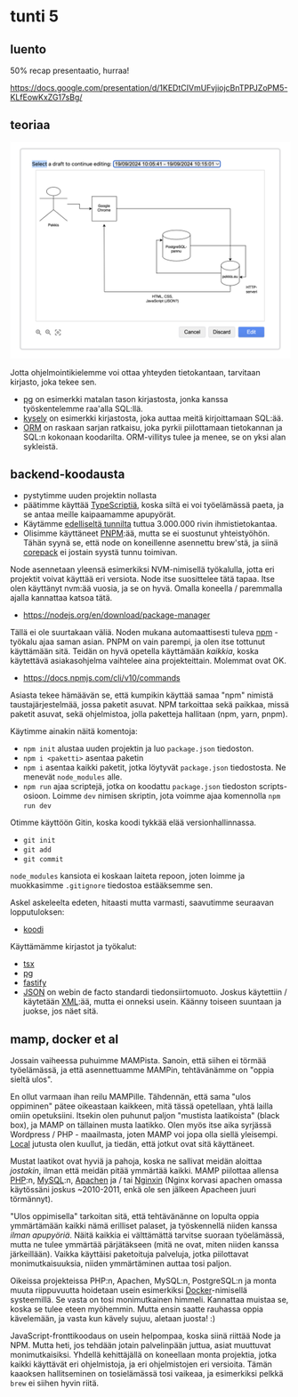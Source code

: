 # tunti 5

## luento

50% recap presentaatio, hurraa!

https://docs.google.com/presentation/d/1KEDtCIVmUFvjiojcBnTPPJZoPM5-KLfEowKxZG17sBg/

## teoriaa

![Kaunis presentaatio datan liikkeestä](<Screenshot 2024-09-19 at 21.36.00.png>)

Jotta ohjelmointikielemme voi ottaa yhteyden tietokantaan, tarvitaan kirjasto, joka tekee sen.

- [pg](https://node-postgres.com/) on esimerkki matalan tason kirjastosta, jonka kanssa työskentelemme raa'alla SQL:llä.
- [kysely](https://kysely.dev/) on esimerkki kirjastosta, joka auttaa meitä kirjoittamaan SQL:ää.
- [ORM](https://hibernate.org/orm/) on raskaan sarjan ratkaisu, joka pyrkii piilottamaan tietokannan ja SQL:n kokonaan koodarilta. ORM-villitys tulee ja menee, se on yksi alan sykleistä.

## backend-koodausta

- pystytimme uuden projektin nollasta
- päätimme käyttää [TypeScriptiä](https://www.typescriptlang.org/), koska siltä ei voi työelämässä paeta, ja se antaa meille kaipaamamme apupyörät.
- Käytämme [edelliseltä tunnilta](../04/tunti.md) tuttua 3.000.000 rivin ihmistietokantaa.
- Olisimme käyttäneet [PNPM](https://pnpm.io/):ää, mutta se ei suostunut yhteistyöhön. Tähän syynä se, että node on koneillenne asennettu brew'stä, ja siinä [corepack](https://nodejs.org/api/corepack.html) ei jostain syystä tunnu toimivan.

Node asennetaan yleensä esimerkiksi NVM-nimisellä työkalulla, jotta eri projektit voivat käyttää eri versiota. Node itse suosittelee tätä tapaa. Itse olen käyttänyt nvm:ää vuosia, ja se on hyvä. Omalla koneella / paremmalla ajalla kannattaa katsoa tätä.

- https://nodejs.org/en/download/package-manager

Tällä ei ole suurtakaan väliä. Noden mukana automaattisesti tuleva [npm](https://docs.npmjs.com/cli/v10/commands) - työkalu ajaa saman asian. PNPM on vain parempi, ja olen itse tottunut käyttämään sitä. Teidän on hyvä opetella käyttämään _kaikkia_, koska käytettävä asiakasohjelma vaihtelee aina projekteittain. Molemmat ovat OK.

- https://docs.npmjs.com/cli/v10/commands

Asiasta tekee hämäävän se, että kumpikin käyttää samaa "npm" nimistä taustajärjestelmää, jossa paketit asuvat. NPM tarkoittaa sekä paikkaa, missä paketit asuvat, sekä ohjelmistoa, jolla paketteja hallitaan (npm, yarn, pnpm).

Käytimme ainakin näitä komentoja:

- `npm init` alustaa uuden projektin ja luo `package.json` tiedoston.
- `npm i <paketti>` asentaa paketin
- `npm i` asentaa kaikki paketit, jotka löytyvät `package.json` tiedostosta. Ne menevät `node_modules` alle.
- `npm run` ajaa scriptejä, jotka on koodattu `package.json` tiedoston scripts-osioon. Loimme `dev` nimisen skriptin, jota voimme ajaa komennolla `npm run dev`

Otimme käyttöön Gitin, koska koodi tykkää elää versionhallinnassa.

- `git init`
- `git add`
- `git commit`

`node_modules` kansiota ei koskaan laiteta repoon, joten loimme ja muokkasimme `.gitignore` tiedostoa estääksemme sen.

Askel askeleelta edeten, hitaasti mutta varmasti, saavutimme seuraavan lopputuloksen:

- [koodi](../example-applications/border-check/)

Käyttämämme kirjastot ja työkalut:

- [tsx](https://tsx.is/)
- [pg](https://node-postgres.com/)
- [fastify](https://fastify.dev/)
- [JSON](https://www.json.org/json-en.html) on webin de facto standardi tiedonsiirtomuoto. Joskus käytettiin / käytetään [XML](https://fi.wikipedia.org/wiki/XML):ää, mutta ei onneksi usein. Käänny toiseen suuntaan ja juokse, jos näet sitä.

## mamp, docker et al

Jossain vaiheessa puhuimme MAMPista. Sanoin, että siihen ei törmää työelämässä, ja että asennettuamme MAMPin, tehtävänämme on "oppia sieltä ulos".

En ollut varmaan ihan reilu MAMPille. Tähdennän, että sama "ulos oppiminen" pätee oikeastaan kaikkeen, mitä tässä opetellaan, yhtä lailla omiin opetuksiini. Itsekin olen puhunut paljon "mustista laatikoista" (black box), ja MAMP on tällainen musta laatikko. Olen myös itse aika syrjässä Wordpress / PHP - maailmasta, joten MAMP voi jopa olla siellä yleisempi. [Local](https://localwp.com/) jutusta olen kuullut, ja tiedän, että jotkut ovat sitä käyttäneet.

Mustat laatikot ovat hyviä ja pahoja, koska ne sallivat meidän aloittaa _jostakin_, ilman että meidän pitää ymmärtää kaikki. MAMP piilottaa allensa [PHP](https://php.net/):n, [MySQL](https://mariadb.com/):n, [Apachen](https://httpd.apache.org/) ja / tai [Nginxin](https://nginx.org/en/) (Nginx korvasi apachen omassa käytössäni joskus ~2010-2011, enkä ole sen jälkeen Apacheen juuri törmännyt).

"Ulos oppimisella" tarkoitan sitä, että tehtävänänne on lopulta oppia ymmärtämään kaikki nämä erilliset palaset, ja työskennellä niiden kanssa _ilman apupyöriä_. Näitä kaikkia ei välttämättä tarvitse suoraan työelämässä, mutta ne tulee ymmärtää pärjätäkseen (mitä ne ovat, miten niiden kanssa järkeillään). Vaikka käyttäisi paketoituja palveluja, jotka piilottavat monimutkaisuuksia, niiden ymmärtäminen auttaa tosi paljon.

Oikeissa projekteissa PHP:n, Apachen, MySQL:n, PostgreSQL:n ja monta muuta riippuvuutta hoidetaan usein esimerkiksi [Docker](https://www.docker.com/)-nimisellä systeemillä. Se vasta on tosi monimutkainen himmeli. Kannattaa muistaa se, koska se tulee eteen myöhemmin. Mutta ensin saatte rauhassa oppia kävelemään, ja vasta kun kävely sujuu, aletaan juosta! :)

JavaScript-fronttikoodaus on usein helpompaa, koska siinä riittää Node ja NPM. Mutta heti, jos tehdään jotain palvelinpään juttua, asiat muuttuvat monimutkaisiksi. Yhdellä kehittäjällä on koneellaan monta projektia, jotka kaikki käyttävät eri ohjelmistoja, ja eri ohjelmistojen eri versioita. Tämän kaaoksen hallitseminen on tosielämässä tosi vaikeaa, ja esimerkiksi pelkkä `brew` ei siihen hyvin riitä.

